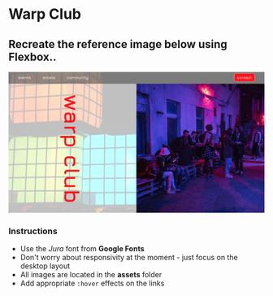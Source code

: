 # Warp Club

## Recreate the reference image below using Flexbox..

![reference image](./assets/reference.jpg)

### Instructions

- Use the _Jura_ font from **Google Fonts**
- Don't worry about responsivity at the moment - just focus on the desktop layout
- All images are located in the **assets** folder
- Add appropriate `:hover` effects on the links
